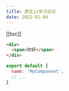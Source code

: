```yaml
---
title: 原生js学习日记
date: 2022-01-04
---
```


[[toc]]
``` html
<div>
  <span>你好</span>
</div>
```

``` js
export default {
  name: 'MyComponent',
  // ...
}
```